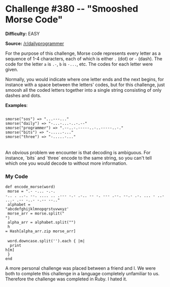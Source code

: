 # Challenge #380 -- "Smooshed Morse Code"
**Difficulty:** EASY

**Source:** [/r/dailyprogrammer](https://www.reddit.com/r/dailyprogrammer/comments/cmd1hb/20190805_challenge_380_easy_smooshed_morse_code_1/)

For the purpose of this challenge, Morse code represents every letter as a sequence of 1-4 characters, each of which is either `.` (dot) or `-` (dash). The code for the letter `a` is `.-`, `b` is `-...`, etc. The codes for each letter were given.

Normally, you would indicate where one letter ends and the next begins, for instance with a space between the letters' codes, but for this challenge, just smoosh all the coded letters together into a single string consisting of only dashes and dots.

**Examples**:

<code>
smorse("sos") => "...---..."</code><br><code>smorse("daily") => "-...-...-..-.--"</code><br><code>smorse("programmer") => ".--..-.-----..-..-----..-."</code><br><code>smorse("bits") => "-.....-..."</code><br><code>smorse("three") => "-.....-..."
</code><br><br>
An obvious problem we encounter is that decoding is ambiguous. For instance, `bits` and `three` encode to the same string, so you can't tell which one you would decode to without more information.

### My Code

<code>def encode_morse(word)</code><br>
<code>&#160;morse = ".- -... -.-. -.. . ..-. --. .... .. .--- -.- .-.. -- -. --- .--. --.- .-. ... - ..- ...- .-- -..- -.-- --.."</code><br>
<code>&#160;alphabet = "abcdefghijklmnopqrstuvwxyz'</code><br>
<code>&#160;morse_arr = morse.split(" ")</code><br>
<code>&#160;alpha_arr = alphabet.split("")</code><br>
<code>&#160;h = Hash[alpha_arr.zip morse_arr]</code><br>
 <br> 
<code>&#160;word.downcase.split('').each { |m|</code><br>
<code>&#160;&#160;print h[m]</code><br>
<code>&#160;}</code><br>
<code>end</code>

A more personal challenge was placed between a friend and I. We were both to complete this challenge in a language completely unfamiliar to us. Therefore the challenge was completed in Ruby. I hated it.
